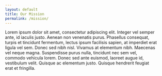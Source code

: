 ```yaml
---
layout: default
title: Our Mission
permalink: /mission/
---
```

<div class="border border-dark rounded bg-whitesmoke mb-3 p-4">
Lorem ipsum dolor sit amet, consectetur adipiscing elit. Integer vel semper ante, id iaculis justo. Aenean non venenatis purus. Phasellus consequat, turpis et tincidunt fermentum, lectus ipsum facilisis sapien, at imperdiet erat ligula vel sem. Donec sed nibh nisl. Vivamus at elementum nibh. Maecenas vel neque magna. Suspendisse purus nulla, tincidunt nec sem vel, commodo vehicula lorem. Donec sed ante euismod, laoreet augue id, vestibulum velit. Quisque ac elementum justo. Quisque hendrerit feugiat erat et fringilla.

</div>
